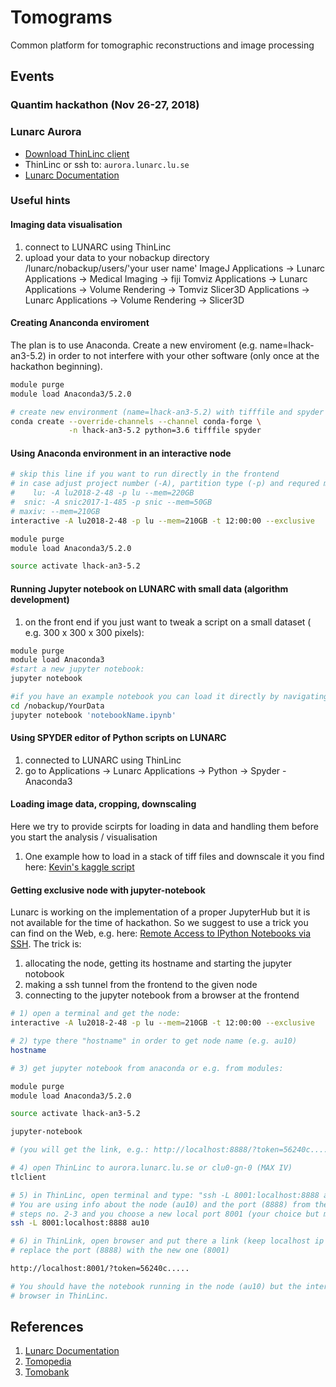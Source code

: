 # Tomograms

Common platform for tomographic reconstructions and image processing

## Events

### Quantim hackathon (Nov 26-27, 2018)

### Lunarc Aurora

- [Download ThinLinc client](https://www.cendio.com/thinlinc/download)
- ThinLinc or ssh to: `aurora.lunarc.lu.se`
- [Lunarc Documentation](http://lunarc-documentation.readthedocs.io) 

### Useful hints

#### Imaging data visualisation 
1. connect to LUNARC using ThinLinc 
2. upload your data to your nobackup directory /lunarc/nobackup/users/'your user name'
ImageJ
Applications -> Lunarc Applications -> Medical Imaging -> fiji
Tomviz
Applications -> Lunarc Applications -> Volume Rendering -> Tomviz
Slicer3D
Applications -> Lunarc Applications -> Volume Rendering -> Slicer3D

#### Creating Ananconda enviroment

The plan is to use Anaconda. Create a new enviroment (e.g. name=lhack-an3-5.2) in order to not interfere with your other software (only once at the hackathon beginning).

```bash
module purge
module load Anaconda3/5.2.0

# create new environment (name=lhack-an3-5.2) with tifffile and spyder
conda create --override-channels --channel conda-forge \
             -n lhack-an3-5.2 python=3.6 tifffile spyder
```

#### Using Anaconda environment in an interactive node

```bash
# skip this line if you want to run directly in the frontend
# in case adjust project number (-A), partition type (-p) and requred memory (--mem)
#    lu: -A lu2018-2-48 -p lu --mem=220GB
#  snic: -A snic2017-1-485 -p snic --mem=50GB
# maxiv: --mem=210GB
interactive -A lu2018-2-48 -p lu --mem=210GB -t 12:00:00 --exclusive

module purge
module load Anaconda3/5.2.0

source activate lhack-an3-5.2
```

#### Running Jupyter notebook on LUNARC with small data (algorithm development)

1. on the front end if you just want to tweak a script on a small dataset ( e.g. 300 x 300 x 300 pixels):
```bash
module purge
module load Anaconda3
#start a new jupyter notebook:
jupyter notebook

#if you have an example notebook you can load it directly by navigating to the directory where your script is. Easiest is if you navigate to the directory where your data is and put the python script there
cd /nobackup/YourData
jupyter notebook 'notebookName.ipynb'
```

#### Using SPYDER editor of Python scripts on LUNARC
1. connected to LUNARC using ThinLinc 
2. go to Applications -> Lunarc Applications -> Python -> Spyder - Anaconda3

#### Loading image data, cropping, downscaling

Here we try to provide scirpts for loading in data and handling them before you start the analysis / visualisation

1. One example how to load in a stack of tiff files and downscale it you find here:
[Kevin's kaggle script](https://www.kaggle.com/kmader/simple-loading-and-processing)

#### Getting exclusive node with jupyter-notebook

Lunarc is working on the implementation of a proper JupyterHub but it is not available
for the time of hackathon. So we suggest to use a trick you can find on the Web, e.g.
here: [Remote Access to IPython Notebooks via SSH](https://coderwall.com/p/ohk6cg/remote-access-to-ipython-notebooks-via-ssh).
The trick is:
1. allocating the node, getting its hostname and starting the jupyter notobook
2. making a ssh tunnel from the frontend to the given node
3. connecting to the jupyter notebook from a browser at the frontend

```bash
# 1) open a terminal and get the node:
interactive -A lu2018-2-48 -p lu --mem=210GB -t 12:00:00 --exclusive

# 2) type there "hostname" in order to get node name (e.g. au10)
hostname

# 3) get jupyter notebook from anaconda or e.g. from modules:

module purge
module load Anaconda3/5.2.0

source activate lhack-an3-5.2

jupyter-notebook

# (you will get the link, e.g.: http://localhost:8888/?token=56240c.....)

# 4) open ThinLinc to aurora.lunarc.lu.se or clu0-gn-0 (MAX IV)
tlclient

# 5) in ThinLinc, open terminal and type: "ssh -L 8001:localhost:8888 au10".
# You are using info about the node (au10) and the port (8888) from the previous
# steps no. 2-3 and you choose a new local port 8001 (your choice but must be free)
ssh -L 8001:localhost:8888 au10

# 6) in ThinLink, open browser and put there a link (keep localhost ip address!!! but
# replace the port (8888) with the new one (8001)

http://localhost:8001/?token=56240c.....

# You should have the notebook running in the node (au10) but the interface in the
# browser in ThinLinc.
```



## References
1. [Lunarc Documentation](http://lunarc-documentation.readthedocs.io)
2. [Tomopedia](https://tomopedia.github.io/)
3. [Tomobank](https://tomobank.readthedocs.io)
